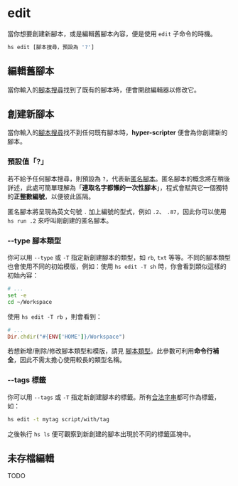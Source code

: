 # edit

當你想要創建新腳本，或是編輯舊腳本內容，便是使用 `edit` 子命令的時機。

```sh
hs edit [腳本搜尋，預設為 '?']
```

## 編輯舊腳本
當你輸入的[腳本搜尋](../query/index.md)找到了既有的腳本時，便會開啟編輯器以修改它。

## 創建新腳本
當你輸入的[腳本搜尋](../query/index.md)找不到任何既有腳本時，__hyper-scripter__ 便會為你創建新的腳本。

### 預設值「?」
若不給予任何腳本搜尋，則預設為 `?`，代表新[匿名腳本](anonymous.md)。匿名腳本的概念將在稍後詳述，此處可簡單理解為「__連取名字都懶的一次性腳本__」，程式會賦與它一個獨特的<b>正整數編號</b>，以便彼此區隔。

匿名腳本將呈現為英文句號 `.` 加上編號的型式，例如 `.2`、 `.87`，因此你可以使用 `hs run .2` 來呼叫剛創建的匿名腳本。

### --type 腳本類型
你可以用 `--type` 或 `-T` 指定新創建腳本的類型，如 `rb`, `txt` 等等。不同的腳本類型也會使用不同的初始模版，例如：使用 `hs edit -T sh` 時，你會看到類似這樣的初始內容：

```sh
# ...
set -e
cd ~/Workspace
```

使用 `hs edit -T rb` ，則會看到：

```rb
# ...
Dir.chdir("#{ENV['HOME']}/Workspace")
```

若想新增/刪除/修改腳本類型和模版，請見 [腳本類型](../config_file/script_type.md)。此參數可利用<b>命令行補全</b>，因此不需太擔心使用較長的類型名稱。

### <a id="tags"></a>--tags 標籤
你可以用 `--tags` 或 `-T` 指定新創建腳本的標籤。所有[合法字串](legal_str.md)都可作為標籤，如：

```sh
hs edit -t mytag script/with/tag 
```

之後執行 `hs ls` 便可觀察到新創建的腳本出現於不同的標籤區塊中。

## 未存檔編輯
TODO